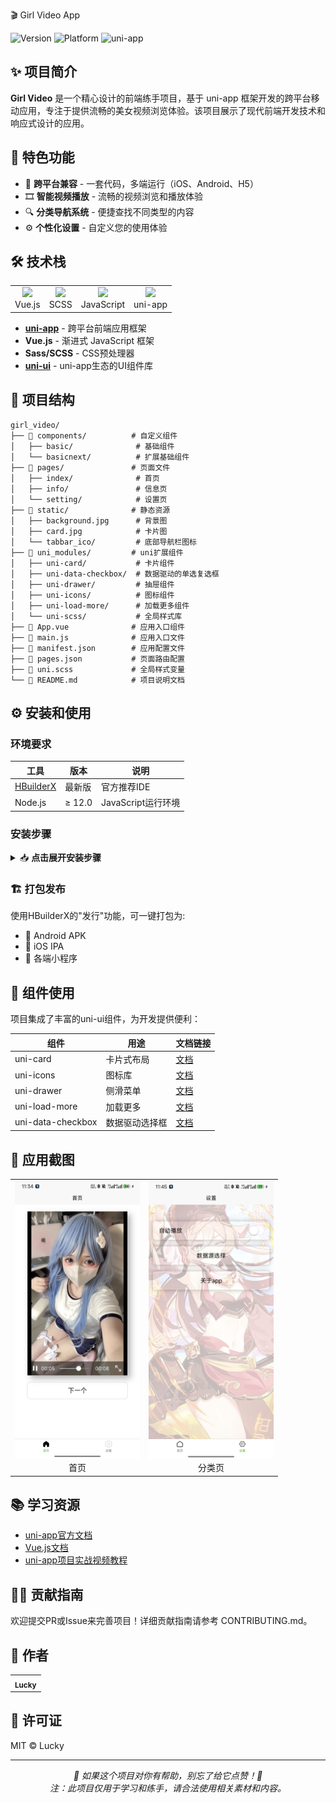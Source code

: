 🎬 Girl Video App

![Version](https://img.shields.io/badge/Version-1.0.0-blue.svg)
![Platform](https://img.shields.io/badge/Platform-iOS%20%7C%20Android%20%7C%20H5-green.svg)
![uni-app](https://img.shields.io/badge/Framework-uni--app-brightgreen.svg)


## ✨ 项目简介

**Girl Video** 是一个精心设计的前端练手项目，基于 uni-app 框架开发的跨平台移动应用，专注于提供流畅的美女视频浏览体验。该项目展示了现代前端开发技术和响应式设计的应用。

## 🚀 特色功能

- 📱 **跨平台兼容** - 一套代码，多端运行（iOS、Android、H5）
- 🎞️ **智能视频播放** - 流畅的视频浏览和播放体验
- 🔍 **分类导航系统** - 便捷查找不同类型的内容
- ⚙️ **个性化设置** - 自定义您的使用体验

## 🛠️ 技术栈

<table>
  <tr>
    <td align="center"><img src="https://img.icons8.com/color/48/000000/vue-js.png"/><br>Vue.js</td>
    <td align="center"><img src="https://img.icons8.com/color/48/000000/css3.png"/><br>SCSS</td>
    <td align="center"><img src="https://img.icons8.com/color/48/000000/javascript.png"/><br>JavaScript</td>
    <td align="center"><img src="https://img.icons8.com/color/48/000000/api-settings.png"/><br>uni-app</td>
  </tr>
</table>

- [**uni-app**](https://uniapp.dcloud.io/) - 跨平台前端应用框架
- **Vue.js** - 渐进式 JavaScript 框架
- **Sass/SCSS** - CSS预处理器
- [**uni-ui**](https://uniapp.dcloud.io/component/uniui/uni-ui.html) - uni-app生态的UI组件库

## 📂 项目结构

```
girl_video/
├── 📁 components/          # 自定义组件
│   ├── basic/              # 基础组件
│   └── basicnext/          # 扩展基础组件
├── 📁 pages/               # 页面文件
│   ├── index/              # 首页
│   ├── info/               # 信息页
│   └── setting/            # 设置页
├── 📁 static/              # 静态资源
│   ├── background.jpg      # 背景图
│   ├── card.jpg            # 卡片图
│   └── tabbar_ico/         # 底部导航栏图标
├── 📁 uni_modules/         # uni扩展组件
│   ├── uni-card/           # 卡片组件
│   ├── uni-data-checkbox/  # 数据驱动的单选复选框
│   ├── uni-drawer/         # 抽屉组件
│   ├── uni-icons/          # 图标组件
│   ├── uni-load-more/      # 加载更多组件
│   └── uni-scss/           # 全局样式库
├── 📄 App.vue              # 应用入口组件
├── 📄 main.js              # 应用入口文件
├── 📄 manifest.json        # 应用配置文件
├── 📄 pages.json           # 页面路由配置
├── 📄 uni.scss             # 全局样式变量
└── 📄 README.md            # 项目说明文档
```

## ⚙️ 安装和使用

### 环境要求

| 工具 | 版本 | 说明 |
|------|------|------|
| [HBuilderX](https://www.dcloud.io/hbuilderx.html) | 最新版 | 官方推荐IDE |
| Node.js | ≥ 12.0 | JavaScript运行环境 |

### 安装步骤

<details>
<summary>📥 <b>点击展开安装步骤</b></summary>

1. **克隆项目**
   ```bash
   git clone https://github.com/your-username/girl_video.git
   cd girl_video
   ```

2. **使用HBuilderX打开项目文件夹**

3. **安装依赖**
   ```bash
   npm install
   ```

4. **运行项目**
   - 在HBuilderX中点击"运行"到浏览器或模拟器
   - 或使用命令行：`npm run dev`
</details>

### 🏗️ 打包发布

使用HBuilderX的"发行"功能，可一键打包为:
- 📱 Android APK
- 📱 iOS IPA 
- 📱 各端小程序

## 🧩 组件使用

项目集成了丰富的uni-ui组件，为开发提供便利：

| 组件 | 用途 | 文档链接 |
|------|------|---------|
| uni-card | 卡片式布局 | [文档](https://uniapp.dcloud.io/component/uniui/uni-card) |
| uni-icons | 图标库 | [文档](https://uniapp.dcloud.io/component/uniui/uni-icons) |
| uni-drawer | 侧滑菜单 | [文档](https://uniapp.dcloud.io/component/uniui/uni-drawer) |
| uni-load-more | 加载更多 | [文档](https://uniapp.dcloud.io/component/uniui/uni-load-more) |
| uni-data-checkbox | 数据驱动选择框 | [文档](https://uniapp.dcloud.io/component/uniui/uni-data-checkbox) |

## 📱 应用截图

<div align="center">
  <table>
    <tr>
      <td align="center"><img src="./asset/Screenshot_2025-05-21-11-34-23-052_uni.luckygirls.jpg" width="200" alt="首页"/><br>首页</td>
      <td align="center"><img src="./asset/Screenshot_2025-05-21-11-45-56-739_uni.luckygirls.jpg" width="200" alt="分类页"/><br>分类页</td>
    </tr>
  </table>
</div>

## 📚 学习资源

- [uni-app官方文档](https://uniapp.dcloud.io/component/)
- [Vue.js文档](https://cn.vuejs.org/)
- [uni-app项目实战视频教程](https://www.bilibili.com/video/BV1BJ411W7pX)

## 👨‍💻 贡献指南

欢迎提交PR或Issue来完善项目！详细贡献指南请参考 CONTRIBUTING.md。

## 👤 作者

<table>
  <tr>
    <td align="center">
        <sub><b>Lucky</b></sub>
    </td>
  </tr>
</table>

## 📝 许可证

MIT © Lucky

---

<p align="center">
  <i>🌟 如果这个项目对你有帮助，别忘了给它点赞！🌟</i><br>
  <i>注：此项目仅用于学习和练手，请合法使用相关素材和内容。</i>
</p>